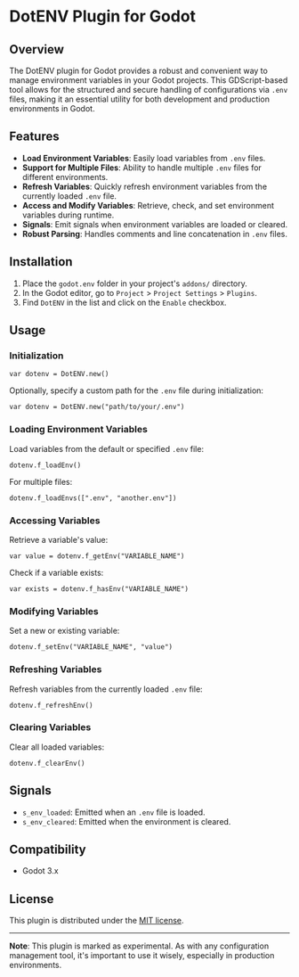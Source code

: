 # DotENV Plugin for Godot

## Overview
The DotENV plugin for Godot provides a robust and convenient way to manage environment variables in your Godot projects. This GDScript-based tool allows for the structured and secure handling of configurations via `.env` files, making it an essential utility for both development and production environments in Godot.

## Features
- **Load Environment Variables**: Easily load variables from `.env` files.
- **Support for Multiple Files**: Ability to handle multiple `.env` files for different environments.
- **Refresh Variables**: Quickly refresh environment variables from the currently loaded `.env` file.
- **Access and Modify Variables**: Retrieve, check, and set environment variables during runtime.
- **Signals**: Emit signals when environment variables are loaded or cleared.
- **Robust Parsing**: Handles comments and line concatenation in `.env` files.

## Installation
1. Place the `godot.env` folder in your project's `addons/` directory.
2. In the Godot editor, go to `Project` > `Project Settings` > `Plugins`.
3. Find `DotENV` in the list and click on the `Enable` checkbox.

## Usage
### Initialization
```gdscript
var dotenv = DotENV.new()
```
Optionally, specify a custom path for the `.env` file during initialization:
```gdscript
var dotenv = DotENV.new("path/to/your/.env")
```

### Loading Environment Variables
Load variables from the default or specified `.env` file:
```gdscript
dotenv.f_loadEnv()
```
For multiple files:
```gdscript
dotenv.f_loadEnvs([".env", "another.env"])
```

### Accessing Variables
Retrieve a variable's value:
```gdscript
var value = dotenv.f_getEnv("VARIABLE_NAME")
```
Check if a variable exists:
```gdscript
var exists = dotenv.f_hasEnv("VARIABLE_NAME")
```

### Modifying Variables
Set a new or existing variable:
```gdscript
dotenv.f_setEnv("VARIABLE_NAME", "value")
```

### Refreshing Variables
Refresh variables from the currently loaded `.env` file:
```gdscript
dotenv.f_refreshEnv()
```

### Clearing Variables
Clear all loaded variables:
```gdscript
dotenv.f_clearEnv()
```

## Signals
- `s_env_loaded`: Emitted when an `.env` file is loaded.
- `s_env_cleared`: Emitted when the environment is cleared.

## Compatibility
- Godot 3.x

## License
This plugin is distributed under the [MIT license](LICENSE.md).

---

**Note**: This plugin is marked as experimental. As with any configuration management tool, it's important to use it wisely, especially in production environments.